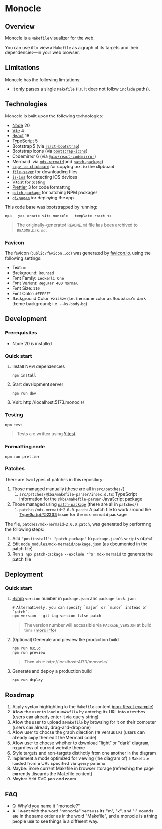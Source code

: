 # Monocle

## Overview

Monocle is a `Makefile` visualizer for the web.

You can use it to view a `Makefile` as a graph of its targets and their dependencies—in your web browser.

## Limitations

Monocle has the following limitations:
- It only parses a single `Makefile` (i.e. it does not follow `include` paths).

## Technologies

Monocle is built upon the following technologies:
- [Node](https://nodejs.org/en/download) 20
- [Vite](https://vitejs.dev/) 4
- [React](https://react.dev/) 18
- TypeScript 5
- Bootstrap 5 (via [`react-bootstrap`](https://react-bootstrap.netlify.app/))
- Bootstrap Icons (via [`bootstrap-icons`](https://icons.getbootstrap.com/))
- Codemirror 6 (via [`@uiw/react-codemirror`](https://uiwjs.github.io/react-codemirror/))
- Mermaid (via [`mdx-mermaid`](https://sjwall.github.io/mdx-mermaid/) and [`patch-package`](https://github.com/ds300/patch-package))
- [`copy-to-clipboard`](https://www.npmjs.com/package/copy-to-clipboard) for copying text to the clipboard
- [`file-saver`](https://www.npmjs.com/package/file-saver) for downloading files
- [`is-ios`](https://github.com/bendrucker/is-ios) for detecting iOS devices
- [Vitest](https://vitest.dev/) for testing
- [Prettier](https://prettier.io/) 3 for code formatting
- [`patch-package`](https://www.npmjs.com/package/patch-package) for patching NPM packages
- [`gh-pages`](https://github.com/tschaub/gh-pages) for deploying the app

This code base was bootstrapped by running:
```shell
npx --yes create-vite monocle --template react-ts
```
> The originally-generated `README.md` file has been archived to `README.bak.md`.

### Favicon

The favicon (`public/favicon.ico`) was generated by [favicon.io](https://favicon.io/favicon-generator/), using the following settings:
- Text: `m`
- Background: `Rounded`
- Font Family: `Leckerli One`
- Font Variant: `Regular 400 Normal`
- Font Size: `110`
- Font Color: `#FFFFFF`
- Background Color: `#212529` (i.e. the same color as Bootstrap's dark theme background; i.e. `--bs-body-bg`)

## Development

### Prerequisites

- Node 20 is installed

### Quick start

1. Install NPM dependencies
   ```shell
   npm install
   ```
2. Start development server
   ```shell
   npm run dev
   ```
3. Visit: http://localhost:5173/monocle/

### Testing

```shell
npm test
```
> Tests are written using [Vitest](https://vitest.dev/).

### Formatting code

```shell
npm run prettier
```

### Patches

There are two types of patches in this repository:

1. Those managed manually (these are all in `src/patches/`)
   1. `src/patches/@kba/makefile-parser/index.d.ts`: TypeScript information for the `@kba/makefile-parser` JavaScript package
2. Those managed using [`patch-package`](https://github.com/ds300/patch-package) (these are all in `patches/`)
   1. `patches/mdx-mermaid+2.0.0.patch`: A patch file to work around the [TypeScript#52363](https://github.com/microsoft/TypeScript/issues/52363) issue for the `mdx-mermaid` package

The file, `patches/mdx-mermaid+2.0.0.patch`, was generated by performing the following steps:
1. Add `"postinstall": "patch-package"` to `package.json`'s `scripts` object
2. Edit `node_modules/mdx-mermaid/package.json` (as documented in the patch file)
3. Run `$ npx patch-package --exclude '^$' mdx-mermaid` to generate the patch file

## Deployment

### Quick start

1. [Bump](https://docs.npmjs.com/cli/v10/commands/npm-version) `version` number in `package.json` and `package-lock.json`
   ```shell
   # Alternatively, you can specify `major` or `minor` instead of `patch`.
   npm version --git-tag-version false patch
   ```
   > The version number will accessible via `PACKAGE_VERSION` at build time ([more info](https://stackoverflow.com/a/70524430))
2. (Optional) Generate and preview the production build
   ```shell
   npm run build
   npm run preview
   ```
   > Then visit: http://localhost:4173/monocle/
3. Generate and deploy a production build
   ```shell
   npm run deploy
   ```

## Roadmap

1. Apply syntax highlighting to the `Makefile` content ([non-React example](https://github.com/V-Lor/codemirror-mode-makefile/blob/master/example/index.html))
2. Allow the user to load a `Makefile` by entering its URL into a textbox (users can already enter it via query string)
3. Allow the user to upload a `Makefile` by browsing for it on their computer (users can already drag-and-drop one)
4. Allow user to choose the graph direction (`TB` versus `LR`) (users can already copy then edit the Mermaid code)
5. Allow user to choose whether to download "light" or "dark" diagram, regardless of current website theme
6. Style targets and non-targets distinctly from one another in the diagram
7. Implement a mode optimized for viewing (the diagram of) a `Makefile` loaded from a URL specified via query params
8. Maybe: Store current Makefile in browser storage (refreshing the page currently discards the Makefile content)
9. Maybe: Add SVG pan and zoom

## FAQ

- Q: Why'd you name it "monocle?"
- A: I went with the word "monocle" because its "m", "k", and "l" sounds are in the same order as in the word "Makefile", and a monocle is a thing people use to see things in a different way.